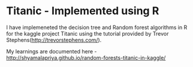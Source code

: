 Titanic - Implemented using R
=============================

I have implemeneted the decision tree and Random forest algorithms in R for the kaggle project Titanic
using the tutorial provided by Trevor Stephens(http://trevorstephens.com/).

My learnings are documented here - http://shyamalapriya.github.io/random-forests-titanic-in-kaggle/